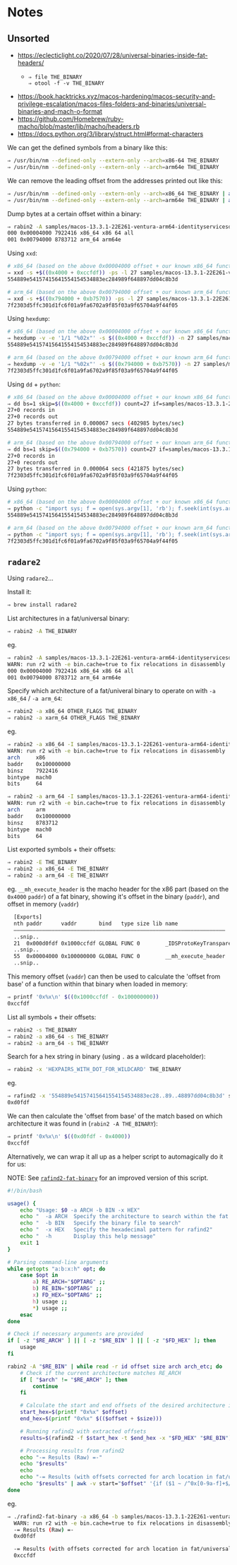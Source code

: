 # Notes

## Unsorted

- https://eclecticlight.co/2020/07/28/universal-binaries-inside-fat-headers/
  - ```
    ⇒ file THE_BINARY
    ⇒ otool -f -v THE_BINARY
    ```
- https://book.hacktricks.xyz/macos-hardening/macos-security-and-privilege-escalation/macos-files-folders-and-binaries/universal-binaries-and-mach-o-format
- https://github.com/Homebrew/ruby-macho/blob/master/lib/macho/headers.rb
- https://docs.python.org/3/library/struct.html#format-characters

We can get the defined symbols from a binary like this:

```bash
⇒ /usr/bin/nm --defined-only --extern-only --arch=x86-64 THE_BINARY
⇒ /usr/bin/nm --defined-only --extern-only --arch=arm64e THE_BINARY
```

We can remove the leading offset from the addresses printed out like this:

```bash
⇒ /usr/bin/nm --defined-only --extern-only --arch=x86_64 THE_BINARY | awk '{print "0x" substr($1, length($1) - 5) " " $2 " " $3}'
⇒ /usr/bin/nm --defined-only --extern-only --arch=arm64e THE_BINARY | awk '{print "0x" substr($1, length($1) - 5) " " $2 " " $3}'
```

Dump bytes at a certain offset within a binary:

```bash
⇒ rabin2 -A samples/macos-13.3.1-22E261-ventura-arm64-identityservicesd
000 0x00004000 7922416 x86_64 x86 64 all
001 0x00794000 8783712 arm_64 arm64e
```

Using `xxd`:

```bash
# x86_64 (based on the above 0x00004000 offset + our known x86_64 function offset within that arch binary)
⇒ xxd -s +$((0x4000 + 0xccfdf)) -ps -l 27 samples/macos-13.3.1-22E261-ventura-arm64-identityservicesd | tr -d '\n'; echo
554889e54157415641554154534883ec284989f648897dd04c8b3d

# arm_64 (based on the above 0x00794000 offset + our known arm_64 function offset within that arch binary)
⇒ xxd -s +$((0x794000 + 0xb7570)) -ps -l 27 samples/macos-13.3.1-22E261-ventura-arm64-identityservicesd | tr -d '\n'; echo
7f2303d5ffc301d1fc6f01a9fa6702a9f85f03a9f65704a9f44f05
```

Using `hexdump`:

```bash
# x86_64 (based on the above 0x00004000 offset + our known x86_64 function offset within that arch binary)
⇒ hexdump -v -e '1/1 "%02x"' -s $((0x4000 + 0xccfdf)) -n 27 samples/macos-13.3.1-22E261-ventura-arm64-identityservicesd | tr -d '\n'; echo
554889e54157415641554154534883ec284989f648897dd04c8b3d

# arm_64 (based on the above 0x00794000 offset + our known arm_64 function offset within that arch binary)
⇒ hexdump -v -e '1/1 "%02x"' -s $((0x794000 + 0xb7570)) -n 27 samples/macos-13.3.1-22E261-ventura-arm64-identityservicesd | tr -d '\n'; echo
7f2303d5ffc301d1fc6f01a9fa6702a9f85f03a9f65704a9f44f05
```

Using `dd` + `python`:

```bash
# x86_64 (based on the above 0x00004000 offset + our known x86_64 function offset within that arch binary)
⇒ dd bs=1 skip=$((0x4000 + 0xccfdf)) count=27 if=samples/macos-13.3.1-22E261-ventura-arm64-identityservicesd | python -c "import sys; print(''.join(['{:02x}'.format(x) for x in sys.stdin.buffer.read()]))"
27+0 records in
27+0 records out
27 bytes transferred in 0.000067 secs (402985 bytes/sec)
554889e54157415641554154534883ec284989f648897dd04c8b3d

# arm_64 (based on the above 0x00794000 offset + our known arm_64 function offset within that arch binary)
⇒ dd bs=1 skip=$((0x794000 + 0xb7570)) count=27 if=samples/macos-13.3.1-22E261-ventura-arm64-identityservicesd | python -c "import sys; print(''.join(['{:02x}'.format(x) for x in sys.stdin.buffer.read()]))"
27+0 records in
27+0 records out
27 bytes transferred in 0.000064 secs (421875 bytes/sec)
7f2303d5ffc301d1fc6f01a9fa6702a9f85f03a9f65704a9f44f05
```

Using `python`:

```bash
# x86_64 (based on the above 0x00004000 offset + our known x86_64 function offset within that arch binary)
⇒ python -c "import sys; f = open(sys.argv[1], 'rb'); f.seek(int(sys.argv[2])); print(''.join('{:02x}'.format(x) for x in f.read(int(sys.argv[3])))); f.close()" samples/macos-13.3.1-22E261-ventura-arm64-identityservicesd $((0x4000 + 0xccfdf)) 27
554889e54157415641554154534883ec284989f648897dd04c8b3d

# arm_64 (based on the above 0x00794000 offset + our known arm_64 function offset within that arch binary)
⇒ python -c "import sys; f = open(sys.argv[1], 'rb'); f.seek(int(sys.argv[2])); print(''.join('{:02x}'.format(x) for x in f.read(int(sys.argv[3])))); f.close()" samples/macos-13.3.1-22E261-ventura-arm64-identityservicesd $((0x794000 + 0xb7570)) 27
7f2303d5ffc301d1fc6f01a9fa6702a9f85f03a9f65704a9f44f05
```

## `radare2`

Using `radare2`...

Install it:

```bash
⇒ brew install radare2
```

List architectures in a fat/universal binary:

```bash
⇒ rabin2 -A THE_BINARY
```

eg.

```bash
⇒ rabin2 -A samples/macos-13.3.1-22E261-ventura-arm64-identityservicesd
WARN: run r2 with -e bin.cache=true to fix relocations in disassembly
000 0x00004000 7922416 x86_64 x86 64 all
001 0x00794000 8783712 arm_64 arm64e
```

Specify which architecture of a fat/univeral binary to operate on with `-a x86_64` / `-a arm_64`:

```bash
⇒ rabin2 -a x86_64 OTHER_FLAGS THE_BINARY
⇒ rabin2 -a xarm_64 OTHER_FLAGS THE_BINARY
```

eg.

```bash
⇒ rabin2 -a x86_64 -I samples/macos-13.3.1-22E261-ventura-arm64-identityservicesd | head -n 5
WARN: run r2 with -e bin.cache=true to fix relocations in disassembly
arch     x86
baddr    0x100000000
binsz    7922416
bintype  mach0
bits     64

⇒ rabin2 -a arm_64 -I samples/macos-13.3.1-22E261-ventura-arm64-identityservicesd | head -n 5
WARN: run r2 with -e bin.cache=true to fix relocations in disassembly
arch     arm
baddr    0x100000000
binsz    8783712
bintype  mach0
bits     64
```

List exported symbols + their offsets:

```bash
⇒ rabin2 -E THE_BINARY
⇒ rabin2 -a x86_64 -E THE_BINARY
⇒ rabin2 -a arm_64 -E THE_BINARY
```

eg. `__mh_execute_header` is the macho header for the x86 part (based on the `0x4000` `paddr`) of a fat binary, showing it's offset in the binary (`paddr`), and offset in memory (`vaddr`)

```bash
  [Exports]
  nth paddr      vaddr       bind   type size lib name
  ―――――――――――――――――――――――――――――――――――――――――――――――――――――――――――――――――――
  ..snip..
  21  0x000d0fdf 0x1000ccfdf GLOBAL FUNC 0        _IDSProtoKeyTransparencyTrustedServiceReadFrom
  ..snip..
  55  0x00004000 0x100000000 GLOBAL FUNC 0        __mh_execute_header
  ..snip..
```

This memory offset (`vaddr`) can then be used to calculate the 'offset from base' of a function within that binary when loaded in memory:

```bash
⇒ printf '0x%x\n' $((0x1000ccfdf - 0x100000000))
0xccfdf
```

List all symbols + their offsets:

```bash
⇒ rabin2 -s THE_BINARY
⇒ rabin2 -a x86_64 -s THE_BINARY
⇒ rabin2 -a arm_64 -s THE_BINARY
```

Search for a hex string in binary (using `.` as a wildcard placeholder):

```bash
⇒ rabin2 -x 'HEXPAIRS_WITH_DOT_FOR_WILDCARD' THE_BINARY
```

eg.

```bash
⇒ rafind2 -x '554889e54157415641554154534883ec28..89..48897dd04c8b3d' samples/macos-13.3.1-22E261-ventura-arm64-identityservicesd
0xd0fdf
```

We can then calculate the 'offset from base' of the match based on which architecture it was found in (`rabin2 -A THE_BINARY`):

```bash
⇒ printf '0x%x\n' $((0xd0fdf - 0x4000))
0xccfdf
```

Alternatively, we can wrap it all up as a helper script to automagically do it for us:

NOTE: See [`rafind2-fat-binary`](./rafind2-fat-binary) for an improved version of this script.

```bash
#!/bin/bash

usage() {
    echo "Usage: $0 -a ARCH -b BIN -x HEX"
    echo "  -a ARCH  Specify the architecture to search within the fat binary (e.g., x86_64, arm64)"
    echo "  -b BIN   Specify the binary file to search"
    echo "  -x HEX   Specify the hexadecimal pattern for rafind2"
    echo "  -h       Display this help message"
    exit 1
}

# Parsing command-line arguments
while getopts "a:b:x:h" opt; do
    case $opt in
        a) RE_ARCH="$OPTARG" ;;
        b) RE_BIN="$OPTARG" ;;
        x) FD_HEX="$OPTARG" ;;
        h) usage ;;
        *) usage ;;
    esac
done

# Check if necessary arguments are provided
if [ -z "$RE_ARCH" ] || [ -z "$RE_BIN" ] || [ -z "$FD_HEX" ]; then
    usage
fi

rabin2 -A "$RE_BIN" | while read -r id offset size arch arch_etc; do
    # Check if the current architecture matches RE_ARCH
    if [ "$arch" != "$RE_ARCH" ]; then
        continue
    fi

    # Calculate the start and end offsets of the desired architecture in the fat/universal binary
    start_hex=$(printf "0x%x" $offset)
    end_hex=$(printf "0x%x" $(($offset + $size)))

    # Running rafind2 with extracted offsets
    results=$(rafind2 -f $start_hex -t $end_hex -x "$FD_HEX" "$RE_BIN")

    # Processing results from rafind2
    echo "-= Results (Raw) =-"
    echo "$results"
    echo
    echo "-= Results (with offsets corrected for arch location in fat/universal binary) =-"
    echo "$results" | awk -v start="$offset" '{if ($1 ~ /^0x[0-9a-f]+$/) printf "0x%x\n", $1 - start}'
done
```

eg.

```bash
⇒ ./rafind2-fat-binary -a x86_64 -b samples/macos-13.3.1-22E261-ventura-arm64-identityservicesd -x '554889e54157415641554154534883ec28..89..48897dd04c8b3d'
  WARN: run r2 with -e bin.cache=true to fix relocations in disassembly
  -= Results (Raw) =-
  0xd0fdf

  -= Results (with offsets corrected for arch location in fat/universal binary) =-
  0xccfdf
```
